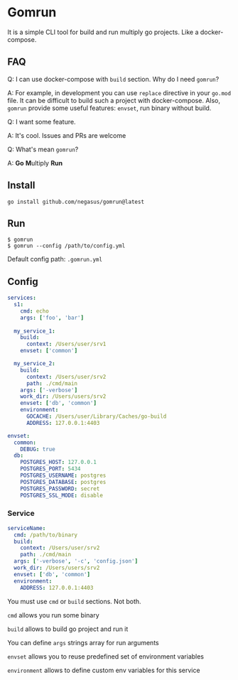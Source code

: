 # Gomrun

It is a simple CLI tool for build and run multiply go projects. Like a docker-compose.

## FAQ

Q: I can use docker-compose with `build` section. Why do I need `gomrun`?

A: For example, in development you can use `replace` directive in your `go.mod` file.
It can be difficult to build such a project with docker-compose. Also, `gomrun` provide some useful features: `envset`, run binary without build.

Q: I want some feature.

A: It's cool. Issues and PRs are welcome

Q: What's mean `gomrun`?

A: **Go** **M**ultiply **Run**

## Install

```
go install github.com/negasus/gomrun@latest
```

## Run

```
$ gomrun 
$ gomrun --config /path/to/config.yml
```

Default config path: `.gomrun.yml`

## Config

```yaml
services:
  s1:
    cmd: echo
    args: ['foo', 'bar']
    
  my_service_1:
    build:
      context: /Users/user/srv1
    envset: ['common']

  my_service_2:
    build:
      context: /Users/user/srv2
      path: ./cmd/main
    args: ['-verbose']
    work_dir: /Users/users/srv2
    envset: ['db', 'common']
    environment:
      GOCACHE: /Users/user/Library/Caches/go-build
      ADDRESS: 127.0.0.1:4403

envset:
  common:
    DEBUG: true
  db:
    POSTGRES_HOST: 127.0.0.1
    POSTGRES_PORT: 5434
    POSTGRES_USERNAME: postgres
    POSTGRES_DATABASE: postgres
    POSTGRES_PASSWORD: secret
    POSTGRES_SSL_MODE: disable

```

### Service

```yaml
serviceName:
  cmd: /path/to/binary
  build:
    context: /Users/user/srv2
    path: ./cmd/main
  args: ['-verbose', '-c', 'config.json']
  work_dir: /Users/users/srv2
  envset: ['db', 'common']
  environment:
    ADDRESS: 127.0.0.1:4403
```

You must use `cmd` or `build` sections. Not both.

`cmd` allows you run some binary

`build` allows to build go project and run it

You can define `args` strings array for run arguments

`envset` allows you to reuse predefined set of environment variables

`environment` allows to define custom env variables for this service

